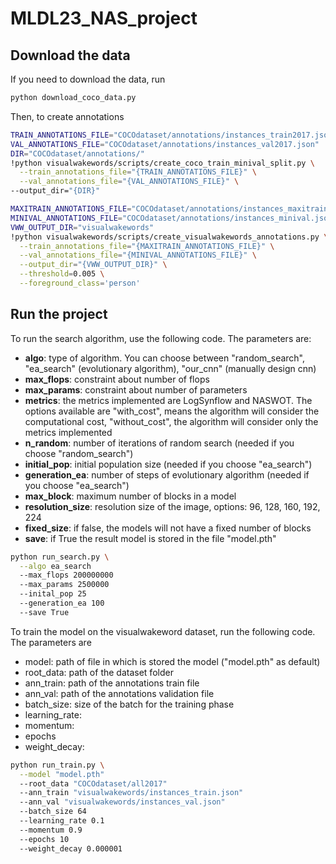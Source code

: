 # MLDL23_NAS_project

## Download the data
If you need to download the data, run 

```bash
python download_coco_data.py
```
Then, to create annotations 
```bash
TRAIN_ANNOTATIONS_FILE="COCOdataset/annotations/instances_train2017.json"
VAL_ANNOTATIONS_FILE="COCOdataset/annotations/instances_val2017.json"
DIR="COCOdataset/annotations/"
!python visualwakewords/scripts/create_coco_train_minival_split.py \
  --train_annotations_file="{TRAIN_ANNOTATIONS_FILE}" \
  --val_annotations_file="{VAL_ANNOTATIONS_FILE}" \
--output_dir="{DIR}"
```

```bash
MAXITRAIN_ANNOTATIONS_FILE="COCOdataset/annotations/instances_maxitrain.json"
MINIVAL_ANNOTATIONS_FILE="COCOdataset/annotations/instances_minival.json"
VWW_OUTPUT_DIR="visualwakewords"
!python visualwakewords/scripts/create_visualwakewords_annotations.py \
  --train_annotations_file="{MAXITRAIN_ANNOTATIONS_FILE}" \
  --val_annotations_file="{MINIVAL_ANNOTATIONS_FILE}" \
  --output_dir="{VWW_OUTPUT_DIR}" \
  --threshold=0.005 \
  --foreground_class='person'
```
## Run the project
To run the search algorithm, use the following code. The parameters are:
- **algo**: type of algorithm. You can choose between "random_search", "ea_search" (evolutionary algorithm), "our_cnn" (manually design cnn)
- **max_flops**: constraint about number of flops
- **max_params**: constraint about number of parameters
- **metrics**: the metrics implemented are LogSynflow and NASWOT. The options available are "with_cost", means the algorithm will consider the computational cost, "without_cost", the algorithm will consider only the metrics implemented
- **n_random**: number of iterations of random search (needed if you choose "random_search")
- **initial_pop**: initial population size (needed if you choose "ea_search")
- **generation_ea**: number of steps of evolutionary algorithm (needed if you choose "ea_search")
- **max_block**: maximum number of blocks in a model
- **resolution_size**: resolution size of the image, options: 96, 128, 160, 192, 224
- **fixed_size**: if false, the models will not have a fixed number of blocks
- **save**: if True the result model is stored in the file "model.pth"

```bash
python run_search.py \
  --algo ea_search
  --max_flops 200000000
  --max_params 2500000
  --inital_pop 25
  --generation_ea 100
  --save True
```

To train the model on the visualwakeword dataset, run the following code. The parameters are
- model: path of file in which is stored the model ("model.pth" as default)
- root_data: path of the dataset folder
- ann_train: path of the annotations train file
- ann_val: path of the annotations validation file
- batch_size: size of the batch for the training phase
- learning_rate: 
- momentum:
- epochs
- weight_decay:

```bash
python run_train.py \
  --model "model.pth"
  --root_data "COCOdataset/all2017"
  --ann_train "visualwakewords/instances_train.json"
  --ann_val "visualwakewords/instances_val.json"
  --batch_size 64
  --learning_rate 0.1
  --momentum 0.9
  --epochs 10
  --weight_decay 0.000001
```

